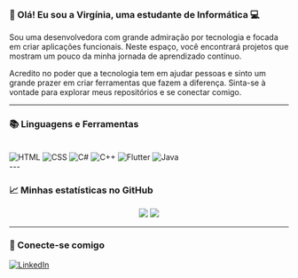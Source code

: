 ### 👋 Olá! Eu sou a Virgínia, uma estudante de Informática 💻

Sou uma desenvolvedora com grande admiração por tecnologia e focada em criar aplicações funcionais. Neste espaço, você encontrará projetos que mostram um pouco da minha jornada de aprendizado contínuo.

Acredito no poder que a tecnologia tem em ajudar pessoas e sinto um grande prazer em criar ferramentas que fazem a diferença. Sinta-se à vontade para explorar meus repositórios e se conectar comigo.

---

### 📚 Linguagens e Ferramentas

<div style="display:inline_block"><br>
  <img align="center" alt="HTML" src="https://img.shields.io/badge/HTML5-E34F26?style=for-the-badge&logo=html5&logoColor=white"/>
   <img align="center" alt="CSS" src="https://img.shields.io/badge/CSS3-1572B6?style=for-the-badge&logo=css3&logoColor=white"/>
  <img align="center" alt="C#" src="https://img.shields.io/badge/C%23-239120?style=for-the-badge&logo=c-sharp&logoColor=white"/>
  <img align="center" alt="C++" src="https://img.shields.io/badge/C%2B%2B-00599C?style=for-the-badge&logo=c%2B%2B&logoColor=white"/>
  <img align="center" alt="Flutter" src="https://img.shields.io/badge/Flutter-02569B?style=for-the-badge&logo=flutter&logoColor=white"/>
  <img align="center" alt="Java" src="https://img.shields.io/badge/Java-ED8B00?style=for-the-badge&logo=openjdk&logoColor=white"/>
</div>
---

### 📈 Minhas estatísticas no GitHub

<div align="center">
  <img src="https://github-readme-stats.vercel.app/api?username=VirginiaSlv&show_icons=true&theme=radical&include_all_commits=true&count_private=true"/>
  <img src="https://github-readme-stats.vercel.app/api/top-langs/?username=VirginiaSlv&layout=compact&langs_count=7&theme=radical"/>
</div>

---

### 🤝 Conecte-se comigo

[![LinkedIn](https://img.shields.io/badge/LinkedIn-0077B5?style=for-the-badge&logo=linkedin&logoColor=white)](https://www.linkedin.com/in/virginia-da-silva-leite-761376248/)
